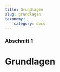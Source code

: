 ```yaml
---
title: Grundlagen
slug: grundlagen
taxonomy:
    category: docs
---
```


### Abschnitt 1

# Grundlagen

